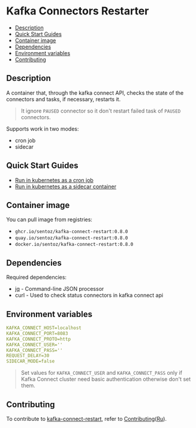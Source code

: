 # Kafka Connectors Restarter <!-- omit in toc -->

* [Description](#description)
* [Quick Start Guides](#quick-start-guides)
* [Container image](#container-image)
* [Dependencies](#dependencies)
* [Environment variables](#environment-variables)
* [Contributing](#contributing)

## Description

A container that, through the kafka connect API, checks the state of the
connectors and tasks, if necessary, restarts it.

> It ignore `PAUSED` connector so it don't restart failed task of
> `PAUSED` connectors.

Supports work in two modes:  

* cron job
* sidecar

## Quick Start Guides

* [Run in kubernetes as a cron job](docs/cronjob.md)
* [Run in kubernetes as a sidecar container](docs/sidecar.md)

## Container image

You can pull image from registries:

* `ghcr.io/sentoz/kafka-connect-restart:0.8.0`
* `quay.io/sentoz/kafka-connect-restart:0.8.0`
* `docker.io/sentoz/kafka-connect-restart:0.8.0`

## Dependencies

Required dependencies:

* [jq](https://github.com/stedolan/jq) - Command-line JSON processor
* curl - Used to check status connectors in kafka connect api

## Environment variables

```yaml
KAFKA_CONNECT_HOST=localhost
KAFKA_CONNECT_PORT=8083
KAFKA_CONNECT_PROTO=http
KAFKA_CONNECT_USER=''
KAFKA_CONNECT_PASS=''
REQUEST_DELAY=30
SIDECAR_MODE=false
```

> Set values for `KAFKA_CONNECT_USER` and `KAFKA_CONNECT_PASS` only if Kafka
> Connect cluster need basic authentication otherwise don't set them.

## Contributing

To contribute to [kafka-connect-restart][], refer to [Contributing][]([Ru][]).

<!-- Links -->

[kafka-connect-restart]: https://github.com/sentoz/kafka-connect-restart
[Contributing]: ./CONTRIBUTING.md
[Ru]: ./CONTRIBUTING_RU.md

<!--
Title: Kafka Connectors Restart
Description: Restart you connectors in Kafka Connect.
Author: sentoz
Keywords:
  kafka connect restart
  kafka connectors restart
  debezium connector restart
-->

